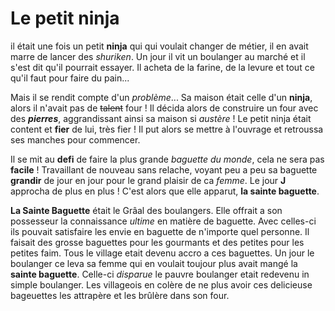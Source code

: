# Le petit ninja
<p> il était une fois un petit <b>ninja</b> qui qui voulait changer de métier, 
il en avait marre de lancer des <i>shuriken</i>. Un jour il vit un boulanger au marché et il s'est dit qu'il pourrait essayer.
Il acheta de la farine, de la levure et tout ce qu'il faut pour faire du pain...</p>

Mais il se rendit compte d'un *problème*... Sa maison était celle d'un **ninja**, alors il n'avait pas de ~~talent~~ four ! Il décida alors de construire un four avec des ***pierres***, aggrandissant ainsi sa maison si _austère_ ! 
Le petit ninja était content et **fier** de lui, très fier ! Il put alors se mettre à l'ouvrage et retroussa ses manches pour commencer.

Il se mit au **defi** de faire la plus grande *baguette du monde*, cela ne sera pas **facile** ! Travaillant de nouveau sans relache, voyant peu a peu sa baguette **grandir** de jour en jour pour le grand plaisir de ca *femme*.
Le jour **J** approcha de plus en plus ! C'est alors que elle apparut, **la sainte baguette**.

**La Sainte Baguette** était le Grâal des boulangers. Elle offrait a son possesseur la connaissance *ultime* en matière de baguette. Avec celles-ci ils pouvait satisfaire les envie en baguette de
 n'importe quel personne. Il faisait des grosse baguettes pour les gourmants et des petites pour les petites faim. Tous le village etait devenu accro a ces baguettes. Un jour le boulanger ce leva sa
 femme qui  en voulait toujour plus avait mangé la **sainte baguette**. Celle-ci *disparue* le pauvre boulanger etait redevenu in simple boulanger. Les villageois en colère de ne plus avoir ces 
delicieuse bageuettes les attrapère et les brûlère dans son four. 
  
